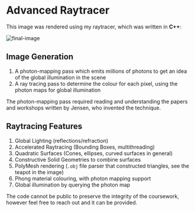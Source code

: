# Advanced Raytracer

This image was rendered using my raytracer, which was written in **C++**:

![final-image](https://github.com/jakedves/raytracing-coursework/assets/75232368/217beff7-61fc-4363-817e-da2755a192ba)

## Image Generation

1. A photon-mapping pass which emits millions of photons to get an idea of the global illumination in the scene
2. A ray tracing pass to determine the colour for each pixel, using the photon maps for global illumination

The photon-mapping pass required reading and understanding the papers and workshops written by Jensen, who invented the technique. 

## Raytracing Features

1. Global Lighting (reflections/refraction)
2. Accelerated Raytracing (Bounding Boxes, multithreading)
3. Quadratic Surfaces (Cones, ellipses, curved surfaces in general)
4. Constructive Solid Geometries to combine surfaces
5. PolyMesh rendering (`.obj` file parser that constructed triangles, see the teapot in the image)
6. Phong material colouring, with photon mapping support
7. Global illumination by querying the photon map

The code cannot be public to preserve the integrity of the coursework, however feel free to reach out and it can be provided.
